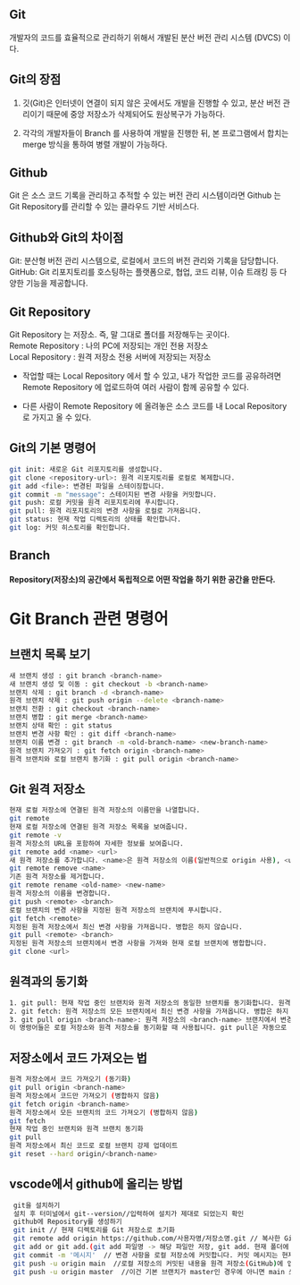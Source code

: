 ## Git
개발자의 코드를 효율적으로 관리하기 위해서 개발된 분산 버전 관리 시스템 (DVCS) 이다.

## Git의 장점
1. 깃(Git)은 인터넷이 연결이 되지 않은 곳에서도 개발을 진행할 수 있고, 분산 버전 관리이기 때문에 중앙 저장소가 삭제되어도 원상복구가 가능하다.

2. 각각의 개발자들이 Branch 를 사용하여 개발을 진행한 뒤, 본 프로그램에서 합치는 merge 방식을 통하여 병렬 개발이 가능하다.


## Github
Git 은 소스 코드 기록을 관리하고 추적할 수 있는 버전 관리 시스템이라면 Github 는 Git Repository를 관리할 수 있는 클라우드 기반 서비스다.

## Github와 Git의 차이점
Git: 분산형 버전 관리 시스템으로, 로컬에서 코드의 버전 관리와 기록을 담당합니다.\
GitHub: Git 리포지토리를 호스팅하는 플랫폼으로, 협업, 코드 리뷰, 이슈 트래킹 등 다양한 기능을 제공합니다.

## Git Repository
Git Repository 는 저장소. 즉, 말 그대로 폴더를 저장해두는 곳이다.\
Remote Repository : 나의 PC에 저장되는 개인 전용 저장소\
Local Repository : 원격 저장소 전용 서버에 저장되는 저장소
+ 작업할 때는 Local Repository 에서 할 수 있고, 내가 작업한 코드를 공유하려면 Remote Repository 에 업로드하여 여러 사람이 함께 공유할 수 있다.

+ 다른 사람이 Remote Repository 에 올려놓은 소스 코드를 내 Local Repository 로 가지고 올 수 있다.

## Git의 기본 명령어
```bash
git init: 새로운 Git 리포지토리를 생성합니다.
git clone <repository-url>: 원격 리포지토리를 로컬로 복제합니다.
git add <file>: 변경된 파일을 스테이징합니다.
git commit -m "message": 스테이지된 변경 사항을 커밋합니다.
git push: 로컬 커밋을 원격 리포지토리에 푸시합니다.
git pull: 원격 리포지토리의 변경 사항을 로컬로 가져옵니다.
git status: 현재 작업 디렉토리의 상태를 확인합니다.
git log: 커밋 히스토리를 확인합니다.
```

## Branch
#### Repository(저장소)의 공간에서 독립적으로 어떤 작업을 하기 위한 공간을 만든다.

# Git Branch 관련 명령어

## 브랜치 목록 보기
```bash
새 브랜치 생성 : git branch <branch-name>
새 브랜치 생성 및 이동 : git checkout -b <branch-name>
브랜치 삭제 : git branch -d <branch-name>
원격 브랜치 삭제 : git push origin --delete <branch-name>
브랜치 전환 : git checkout <branch-name>
브랜치 병합 : git merge <branch-name>
브랜치 상태 확인 : git status
브랜치 변경 사항 확인 : git diff <branch-name>
브랜치 이름 변경 : git branch -m <old-branch-name> <new-branch-name>
원격 브랜치 가져오기 : git fetch origin <branch-name>
원격 브랜치와 로컬 브랜치 동기화 : git pull origin <branch-name>
```
## Git 원격 저장소
```bash
현재 로컬 저장소에 연결된 원격 저장소의 이름만을 나열합니다.
git remote
현재 로컬 저장소에 연결된 원격 저장소 목록을 보여줍니다.
git remote -v
원격 저장소의 URL을 포함하여 자세한 정보를 보여줍니다.
git remote add <name> <url>
새 원격 저장소를 추가합니다. <name>은 원격 저장소의 이름(일반적으로 origin 사용), <url>은 원격 저장소의 URL입니다.
git remote remove <name>
기존 원격 저장소를 제거합니다.
git remote rename <old-name> <new-name>
원격 저장소의 이름을 변경합니다.
git push <remote> <branch>
로컬 브랜치의 변경 사항을 지정된 원격 저장소의 브랜치에 푸시합니다.
git fetch <remote>
지정된 원격 저장소에서 최신 변경 사항을 가져옵니다. 병합은 하지 않습니다.
git pull <remote> <branch>
지정된 원격 저장소의 브랜치에서 변경 사항을 가져와 현재 로컬 브랜치에 병합합니다.
git clone <url>
```
## 원격과의 동기화
```bash
1. git pull: 현재 작업 중인 브랜치와 원격 저장소의 동일한 브랜치를 동기화합니다. 원격 저장소의 변경 사항을 가져와 자동으로 병합합니다.
2. git fetch: 원격 저장소의 모든 브랜치에서 최신 변경 사항을 가져옵니다. 병합은 하지 않으며, 변경 사항은 로컬의 FETCH_HEAD에 저장됩니다.
3. git pull origin <branch-name>: 원격 저장소의 <branch-name> 브랜치에서 변경 사항을 가져와 현재 브랜치에 병합합니다.
이 명령어들은 로컬 저장소와 원격 저장소를 동기화할 때 사용됩니다. git pull은 자동으로 병합까지 진행하고, git fetch는 변경 사항을 가져오기만 합니다.
```
## 저장소에서 코드 가져오는 법
```bash
원격 저장소에서 코드 가져오기 (동기화)
git pull origin <branch-name>
원격 저장소에서 코드만 가져오기 (병합하지 않음)
git fetch origin <branch-name>
원격 저장소에서 모든 브랜치의 코드 가져오기 (병합하지 않음)
git fetch
현재 작업 중인 브랜치와 원격 브랜치 동기화
git pull
원격 저장소에서 최신 코드로 로컬 브랜치 강제 업데이트
git reset --hard origin/<branch-name>
```

## vscode에서 github에 올리는 방법
```bash
 git을 설치하기
 설치 후 터미널에서 git--version//입력하여 설치가 제대로 되었는지 확인
 github에 Repository를 생성하기
 git init // 현재 디렉토리를 Git 저장소로 초기화
 git remote add origin https://github.com/사용자명/저장소명.git // 복사한 GitHub Repository URL을 사용하여 원격 저장소를 로컬 저장소와 연결합니다.
 git add or git add.(git add 파일명 -> 해당 파일만 저장, git add. 현재 폴더에 있는 모든 파일을 저장)
 git commit -m '메시지'  // 변경 사항을 로컬 저장소에 커밋합니다. 커밋 메시지는 현재 변경 사항을 설명하는 것이 좋습니다
 git push -u origin main  //로컬 저장소의 커밋된 내용을 원격 저장소(GitHub)에 업로드합니다.
 git push -u origin master  //이건 기본 브랜치가 master인 경우에 아니면 main 쓰면 된다.
 ```